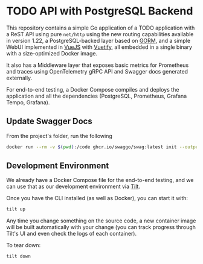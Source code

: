 # TODO API with PostgreSQL Backend

This repository contains a simple Go application of a TODO application with a ReST API using pure `net/http` using the new routing capabilities available in version 1.22, a PostgreSQL-backed layer based on [GORM](https://gorm.io/), and a simple WebUI implemented in [VueJS](https://vuejs.org/) with [Vuetify](https://vuetifyjs.com/), all embedded in a single binary with a size-optimized Docker image.

It also has a Middleware layer that exposes basic metrics for Prometheus and traces using OpenTelemetry gRPC API and Swagger docs generated externally.

For end-to-end testing, a Docker Compose compiles and deploys the application and all the dependencies (PostgreSQL, Prometheus, Grafana Tempo, Grafana).

## Update Swagger Docs

From the project's folder, run the following

```bash
docker run --rm -v $(pwd):/code ghcr.io/swaggo/swag:latest init --output app/docs
```

## Development Environment

We already have a Docker Compose file for the end-to-end testing, and we can use that as our development environment via [Tilt](https://tilt.dev/).

Once you have the CLI installed (as well as Docker), you can start it with:

```bash
tilt up
```

Any time you change something on the source code, a new container image will be built automatically with your change (you can track progress through Tilt's UI and even check the logs of each container).

To tear down:

```bash
tilt down
```
